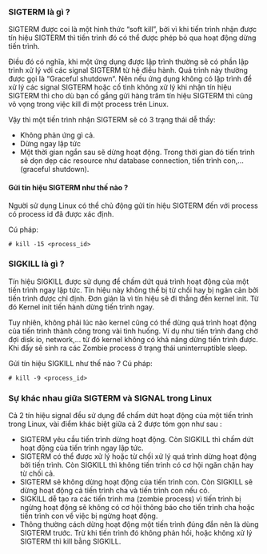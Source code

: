 ### SIGTERM là gì ?

SIGTERM được coi là một hình thức “soft kill”, bởi vì khi tiến trình nhận được tín hiệu SIGTERM thì tiến trình đó có thể được phép bỏ qua hoạt động dừng tiến trình.

Điều đó có nghĩa, khi một ứng dụng được lập trình thường sẽ có phần lập trình xử lý với các signal SIGTERM từ hệ điều hành. Quá trình này thường được gọi là “Graceful shutdown“. Nên nếu ứng dụng không có lập trình để xử lý các signal SIGTERM hoặc cố tình không xử lý khi nhận tín hiệu SIGTERM thì cho dù bạn cố gắng gửi hàng trăm tín hiệu SIGTERM thì cũng vô vọng trong việc kill đi một process trên Linux.

Vậy thì một tiến trình nhận SIGTERM sẽ có 3 trạng thái dễ thấy:

  - Không phản ứng gì cả.
  - Dừng ngay lập tức
  - Một thời gian ngắn sau sẽ dừng hoạt động. Trong thời gian đó tiến trình sẽ dọn dẹp các resource như database connection, tiến trình con,… (graceful shutdown).

#### Gửi tín hiệu SIGTERM như thế nào ?
Người sử dụng Linux có thể chủ động gửi tín hiệu SIGTERM đến với process có process id đã được xác định.

Cú pháp:
```
# kill -15 <process_id>
```

### SIGKILL là gì ?

Tín hiệu SIGKILL được sử dụng để chấm dứt quá trình hoạt động của một tiến trình ngay lập tức. Tín hiệu này không thể bị từ chối hay bị ngăn cản bởi tiến trình được chỉ định. Đơn giản là vì tín hiệu sẽ đi thẳng đến kernel init. Từ đó Kernel init tiến hành dừng tiến trình ngay.

Tuy nhiên, không phải lúc nào kernel cũng có thể dừng quá trình hoạt động của tiến trình thành công trong vài tình huống. Ví dụ như tiến trình đang chờ đợi disk io, network,… từ đó kernel không có khả năng dừng tiến trình được. Khi đấy sẽ sinh ra các Zombie process ở trạng thái uninterruptible sleep.

Gửi tín hiệu SIGKILL như thế nào ?
Cú pháp:
```
# kill -9 <process_id>
```

### Sự khác nhau giữa SIGTERM và SIGNAL trong Linux

Cả 2 tín hiệu signal đều sử dụng để chấm dứt hoạt động của một tiến trình trong Linux, vài điểm khác biệt giữa cả 2 được tóm gọn như sau :

- SIGTERM yêu cầu tiến trình dừng hoạt động. Còn SIGKILL thì chấm dứt hoạt động của tiến trình ngay lập tức.
- SIGTERM có thể được xử lý hoặc từ chối xử lý quá trình dừng hoạt động bởi tiến trình. Còn SIGKILL thì không tiến trình có cơ hội ngăn chặn hay từ chối cả.
- SIGTERM sẽ không dừng hoạt động của tiến trình con. Còn SIGKILL sẽ dừng hoạt động cả tiến trình cha và tiến trình con nếu có.
- SIGKILL dễ tạo ra các tiến trình ma (zombie process) vì tiến trình bị ngừng hoạt động sẽ không có cơ hội thông báo cho tiến trình cha hoặc tiến trình con về việc bị ngừng hoạt động.
- Thông thường cách dừng hoạt động một tiến trình đúng đắn nên là dùng SIGTERM trước. Trừ khi tiến trình đó không phản hồi, hoặc không xử lý SIGTERM thì kill bằng SIGKILL.
